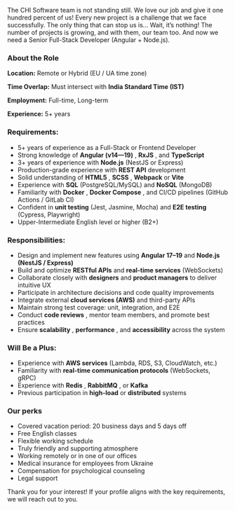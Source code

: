 The CHI Software team is not standing still. We love our job and give it one
hundred percent of us! Every new project is a challenge that we face
successfully. The only thing that can stop us is... Wait, it’s nothing! The
number of projects is growing, and with them, our team too. And now we need a
Senior Full-Stack Developer (Angular + Node.js).

### **About the Role**

**Location:** Remote or Hybrid (EU / UA time zone)

**Time Overlap:** Must intersect with **India Standard Time (IST)**

**Employment:** Full-time, Long-term

**Experience:** 5+ years

### **Requirements:**

  * 5+ years of experience as a Full-Stack or Frontend Developer
  * Strong knowledge of **Angular (v14—19)** , **RxJS** , and **TypeScript**
  * 3+ years of experience with **Node.js** (NestJS or Express)
  * Production-grade experience with **REST API** development
  * Solid understanding of **HTML5** , **SCSS** , **Webpack** or **Vite**
  * Experience with **SQL** (PostgreSQL/MySQL) and **NoSQL** (MongoDB)
  * Familiarity with **Docker** , **Docker Compose** , and CI/CD pipelines (GitHub Actions / GitLab CI)
  * Confident in **unit testing** (Jest, Jasmine, Mocha) and **E2E testing** (Cypress, Playwright)
  * Upper-Intermediate English level or higher (B2+)

### **Responsibilities:**

  * Design and implement new features using **Angular 17–19** and **Node.js (NestJS / Express)**
  * Build and optimize **RESTful APIs** and **real-time services** (WebSockets)
  * Collaborate closely with **designers** and **product managers** to deliver intuitive UX
  * Participate in architecture decisions and code quality improvements
  * Integrate external **cloud services (AWS)** and third-party APIs
  * Maintain strong test coverage: unit, integration, and E2E
  * Conduct **code reviews** , mentor team members, and promote best practices
  * Ensure **scalability** , **performance** , and **accessibility** across the system

### **Will Be a Plus:**

  * Experience with **AWS services** (Lambda, RDS, S3, CloudWatch, etc.)
  * Familiarity with **real-time communication protocols** (WebSockets, gRPC)
  * Experience with **Redis** , **RabbitMQ** , or **Kafka**
  * Previous participation in **high-load** or **distributed** systems

### Our perks

  * Covered vacation period: 20 business days and 5 days off
  * Free English classes
  * Flexible working schedule
  * Truly friendly and supporting atmosphere
  * Working remotely or in one of our offices
  * Medical insurance for employees from Ukraine
  * Compensation for psychological counseling
  * Legal support

Thank you for your interest! If your profile aligns with the key requirements,
we will reach out to you.